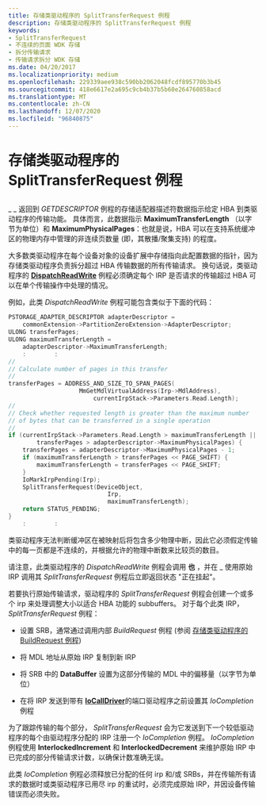 ```yaml
---
title: 存储类驱动程序的 SplitTransferRequest 例程
description: 存储类驱动程序的 SplitTransferRequest 例程
keywords:
- SplitTransferRequest
- 不连续的页面 WDK 存储
- 拆分传输请求
- 传输请求拆分 WDK 存储
ms.date: 04/20/2017
ms.localizationpriority: medium
ms.openlocfilehash: 229339aee938c590bb2062048fcdf895770b3b45
ms.sourcegitcommit: 418e6617e2a695c9cb4b37b5b60e264760858acd
ms.translationtype: MT
ms.contentlocale: zh-CN
ms.lasthandoff: 12/07/2020
ms.locfileid: "96840875"
---
```

# <a name="storage-class-drivers-splittransferrequest-routine"></a>存储类驱动程序的 SplitTransferRequest 例程


## <span id="ddk_storage_class_drivers_splittransferrequest_routine_kg"></span><span id="DDK_STORAGE_CLASS_DRIVERS_SPLITTRANSFERREQUEST_ROUTINE_KG"></span>


\_ \_ 返回到 *GETDESCRIPTOR* 例程的存储适配器描述符数据指示给定 HBA 到类驱动程序的传输功能。 具体而言，此数据指示 **MaximumTransferLength** （以字节为单位）和 **MaximumPhysicalPages**：也就是说，HBA 可以在支持系统缓冲区的物理内存中管理的非连续页数量 (即，其散播/聚集支持) 的程度。

大多数类驱动程序在每个设备对象的设备扩展中存储指向此配置数据的指针，因为存储类驱动程序负责拆分超过 HBA 传输数据的所有传输请求。 换句话说，类驱动程序的 [**DispatchReadWrite**](/windows-hardware/drivers/ddi/wdm/nc-wdm-driver_dispatch) 例程必须确定每个 IRP 是否请求的传输超过 HBA 可以在单个传输操作中处理的情况。

例如，此类 *DispatchReadWrite* 例程可能包含类似于下面的代码：

```cpp
PSTORAGE_ADAPTER_DESCRIPTOR adapterDescriptor = 
    commonExtension->PartitionZeroExtension->AdapterDescriptor;
ULONG transferPages;
ULONG maximumTransferLength = 
    adapterDescriptor->MaximumTransferLength;
    :        : 
// 
// Calculate number of pages in this transfer 
// 
transferPages = ADDRESS_AND_SIZE_TO_SPAN_PAGES( 
                    MmGetMdlVirtualAddress(Irp->MdlAddress), 
                        currentIrpStack->Parameters.Read.Length);
// 
// Check whether requested length is greater than the maximum number 
// of bytes that can be transferred in a single operation 
// 
if (currentIrpStack->Parameters.Read.Length > maximumTransferLength ||
        transferPages > adapterDescriptor->MaximumPhysicalPages) { 
    transferPages = adapterDescriptor->MaximumPhysicalPages - 1;
    if (maximumTransferLength > transferPages << PAGE_SHIFT) { 
        maximumTransferLength = transferPages << PAGE_SHIFT; 
    } 
    IoMarkIrpPending(Irp); 
    SplitTransferRequest(DeviceObject, 
                            Irp, 
                            maximumTransferLength); 
    return STATUS_PENDING; 
} 
    :        : 
```

类驱动程序无法判断缓冲区在被映射后将包含多少物理中断，因此它必须假定传输中的每一页都是不连续的，并根据允许的物理中断数来比较页的数目。

请注意，此类驱动程序的 *DispatchReadWrite* 例程会调用 **也** ，并在 \_ 使用原始 IRP 调用其 *SplitTransferRequest* 例程后立即返回状态 "正在挂起"。

若要执行原始传输请求，驱动程序的 *SplitTransferRequest* 例程会创建一个或多个 irp 来处理调整大小以适合 HBA 功能的 subbuffers。 对于每个此类 IRP， *SplitTransferRequest* 例程：

-   设置 SRB，通常通过调用内部 *BuildRequest* 例程 (参阅 [存储类驱动程序的 BuildRequest 例程](storage-class-driver-s-buildrequest-routine.md)) 

-   将 MDL 地址从原始 IRP 复制到新 IRP

-   将 SRB 中的 **DataBuffer** 设置为这部分传输的 MDL 中的偏移量（以字节为单位）

-   在将 IRP 发送到带有 [**IoCallDriver**](/windows-hardware/drivers/ddi/wdm/nf-wdm-iocalldriver)的端口驱动程序之前设置其 *IoCompletion* 例程

为了跟踪传输的每个部分， *SplitTransferRequest* 会为它发送到下一个较低驱动程序的每个由驱动程序分配的 IRP 注册一个 *IoCompletion* 例程。 *IoCompletion* 例程使用 **InterlockedIncrement** 和 **InterlockedDecrement** 来维护原始 IRP 中已完成的部分传输请求计数，以确保计数准确无误。

此类 *IoCompletion* 例程必须释放已分配的任何 irp 和/或 SRBs，并在传输所有请求的数据时或类驱动程序已用尽 irp 的重试时，必须完成原始 IRP，并因设备传输错误而必须失败。

 

